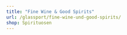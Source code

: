 ```yaml
---
title: "Fine Wine & Good Spirits"
url: /glassport/fine-wine-und-good-spirits/
shop: Spirituosen
---
```

